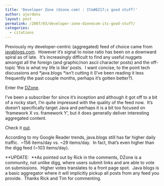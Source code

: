 ```yaml
---
title: 'Developer Zone (dzone.com) : It&#8217;s good stuff!'
author: ajordens
layout: post
permalink: /2007/03/developer-zone-dzonecom-its-good-stuff/
categories:
  - citations
---
```

Previously my developer-centric (aggregated) feed of choice came from [javablogs.com][1].&nbsp; However it&rsquo;s signal to noise ratio has been on a downward spiral as of late.&nbsp;&nbsp;It&rsquo;s increasingly difficult to find any useful nuggets amongst all the foreign (and graphic/non ascii character posts) and the off-topic &lsquo;this is what my life is like&rsquo; posts.&nbsp; I want concise, to the point tech discussions and *java.blogs *isn&rsquo;t cutting it (I&rsquo;ve been reading it less frequently the past couple months, perhaps it&rsquo;s gotten better?).

Enter the [DZone][2].&nbsp; 

<p dir="ltr" style="MARGIN-RIGHT: 0px">
  I&rsquo;ve been a subscriber for since it&rsquo;s inception and although it got off to a bit of a rocky start, I&rsquo;m quite impressed with the quality of the feed now.&nbsp; It&rsquo;s doesn&rsquo;t specifically target Java and perhaps it is a bit too focused on &lsquo;framework X vs. framework Y&rsquo;, but it does generally deliver interesting aggregated content.
</p>

<p dir="ltr" style="MARGIN-RIGHT: 0px">
  Check it <a href="http://feeds.dzone.com/dzone/frontpage">out</a>.
</p>

<p dir="ltr" style="MARGIN-RIGHT: 0px">
  According to my Google Reader trends, java.blogs still has far higher daily traffic.&nbsp; ~156 items/day vs. ~29 items/day.&nbsp; In fact, that&rsquo;s even higher than the digg feed (~103 items/day).&nbsp;
</p>

**UPDATE:&nbsp; **As pointed out by Rick in the comments, DZone is a community, not unlike digg, where users submit links and are able to vote on submissions.&nbsp; Higher votes translates to a front page spot.&nbsp; Java blogs is a basic aggregator where it will implicitly pickup all posts from any feed you provide.&nbsp; Thanks Rick and Tim for commenting.

 [1]: http://www.javablogs.com/
 [2]: http://www.dzone.com/